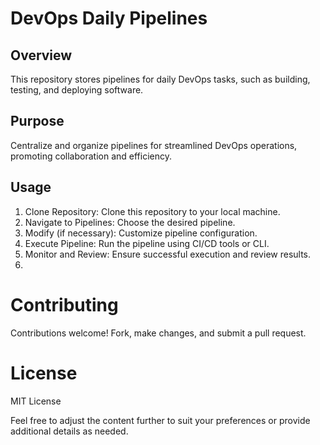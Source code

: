 # DevOps Daily Pipelines
## Overview
This repository stores pipelines for daily DevOps tasks, such as building, testing, and deploying software.

## Purpose
Centralize and organize pipelines for streamlined DevOps operations, promoting collaboration and efficiency.

## Usage
1. Clone Repository: Clone this repository to your local machine.
1. Navigate to Pipelines: Choose the desired pipeline.
1. Modify (if necessary): Customize pipeline configuration.
1. Execute Pipeline: Run the pipeline using CI/CD tools or CLI.
1. Monitor and Review: Ensure successful execution and review results.
2. 
# Contributing
Contributions welcome! Fork, make changes, and submit a pull request.

# License
MIT License

Feel free to adjust the content further to suit your preferences or provide additional details as needed.